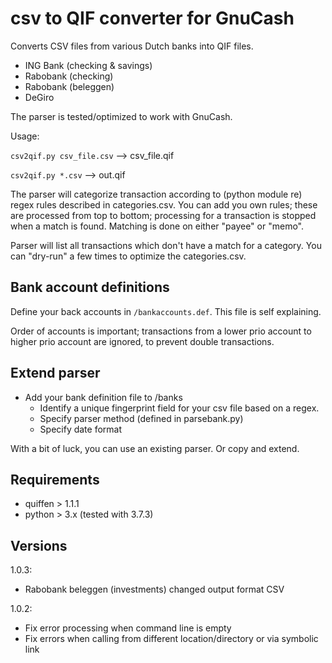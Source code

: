# csv to QIF converter for GnuCash
Converts CSV files from various Dutch banks into QIF files.

* ING Bank (checking & savings)
* Rabobank (checking)
* Rabobank (beleggen)
* DeGiro

The parser is tested/optimized to work with GnuCash.

Usage:

`csv2qif.py csv_file.csv` -->  csv_file.qif

`csv2qif.py *.csv` -->  out.qif

The parser will categorize transaction according to (python module re) regex rules described in categories.csv.
You can add you own rules; these are processed from top to bottom; processing for 
a transaction is stopped when a match is found.
Matching is done on either "payee" or "memo".

Parser will list all transactions which don't have a match for a category. You can
"dry-run" a few times to optimize the categories.csv.

## Bank account definitions
Define your back accounts in `/bankaccounts.def`. This file is self explaining.

Order of accounts is important; transactions from a lower prio account
to higher prio account are ignored, to prevent double transactions.


## Extend parser
* Add your bank definition file to /banks
  * Identify a unique fingerprint field for your csv file based on a regex.
  * Specify parser method (defined in parsebank.py)
  * Specify date format

With a bit of luck, you can use an existing parser. Or copy and extend.

## Requirements
* quiffen > 1.1.1
* python > 3.x (tested with 3.7.3)

## Versions
1.0.3:
* Rabobank beleggen (investments) changed output format CSV

1.0.2:
* Fix error processing when command line is empty
* Fix errors when calling from different location/directory or via symbolic link